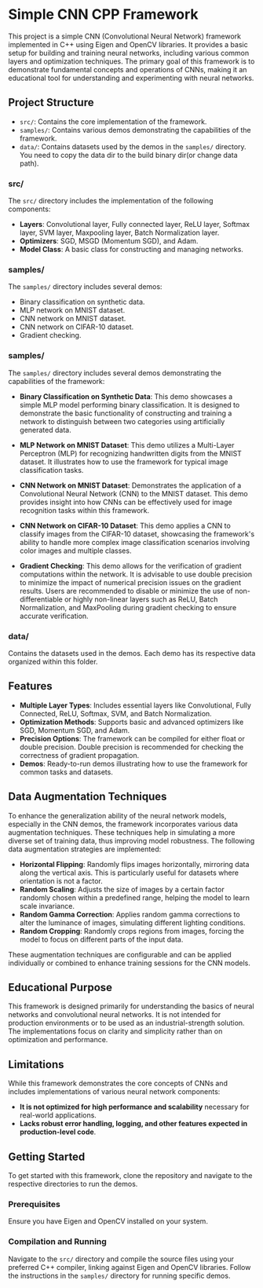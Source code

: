 # Simple CNN CPP Framework

This project is a simple CNN (Convolutional Neural Network) framework implemented in C++ using Eigen and OpenCV libraries. 
It provides a basic setup for building and training neural networks, including various common layers and optimization techniques. 
The primary goal of this framework is to demonstrate fundamental concepts and operations of CNNs, 
making it an educational tool for understanding and experimenting with neural networks.

## Project Structure

- `src/`: Contains the core implementation of the framework.
- `samples/`: Contains various demos demonstrating the capabilities of the framework.
- `data/`: Contains datasets used by the demos in the `samples/` directory. You need to copy the data dir to the build binary dir(or change data path).

### src/
The `src/` directory includes the implementation of the following components:
- **Layers**: Convolutional layer, Fully connected layer, ReLU layer, Softmax layer, SVM layer, Maxpooling layer, Batch Normalization layer.
- **Optimizers**: SGD, MSGD (Momentum SGD), and Adam.
- **Model Class**: A basic class for constructing and managing networks.

### samples/
The `samples/` directory includes several demos:
- Binary classification on synthetic data.
- MLP network on MNIST dataset.
- CNN network on MNIST dataset.
- CNN network on CIFAR-10 dataset.
- Gradient checking.
### samples/
The `samples/` directory includes several demos demonstrating the capabilities of the framework:
- **Binary Classification on Synthetic Data**: This demo showcases a simple MLP model performing binary classification. 
    It is designed to demonstrate the basic functionality of constructing and training a network to distinguish between two categories using artificially generated data.
	
- **MLP Network on MNIST Dataset**: This demo utilizes a Multi-Layer Perceptron (MLP) for recognizing handwritten digits from the MNIST dataset. 
    It illustrates how to use the framework for typical image classification tasks.
	
- **CNN Network on MNIST Dataset**: Demonstrates the application of a Convolutional Neural Network (CNN) to the MNIST dataset.
    This demo provides insight into how CNNs can be effectively used for image recognition tasks within this framework.
	
- **CNN Network on CIFAR-10 Dataset**: This demo applies a CNN to classify images from the CIFAR-10 dataset, 
    showcasing the framework's ability to handle more complex image classification scenarios involving color images and multiple classes.
	
- **Gradient Checking**: This demo allows for the verification of gradient computations within the network. 
    It is advisable to use double precision to minimize the impact of numerical precision issues on the gradient results. 
	Users are recommended to disable or minimize the use of non-differentiable or highly non-linear layers such as ReLU, 
	Batch Normalization, and MaxPooling during gradient checking to ensure accurate verification.

### data/
Contains the datasets used in the demos. Each demo has its respective data organized within this folder.

## Features

- **Multiple Layer Types**: Includes essential layers like Convolutional, Fully Connected, ReLU, Softmax, SVM, and Batch Normalization.
- **Optimization Methods**: Supports basic and advanced optimizers like SGD, Momentum SGD, and Adam.
- **Precision Options**: The framework can be compiled for either float or double precision. Double precision is recommended for checking the correctness of gradient propagation.
- **Demos**: Ready-to-run demos illustrating how to use the framework for common tasks and datasets.

## Data Augmentation Techniques

To enhance the generalization ability of the neural network models, especially in the CNN demos, the framework incorporates various data augmentation techniques. 
These techniques help in simulating a more diverse set of training data, thus improving model robustness. The following data augmentation strategies are implemented:

- **Horizontal Flipping**: Randomly flips images horizontally, mirroring data along the vertical axis. This is particularly useful for datasets where orientation is not a factor.
- **Random Scaling**: Adjusts the size of images by a certain factor randomly chosen within a predefined range, helping the model to learn scale invariance.
- **Random Gamma Correction**: Applies random gamma corrections to alter the luminance of images, simulating different lighting conditions.
- **Random Cropping**: Randomly crops regions from images, forcing the model to focus on different parts of the input data.

These augmentation techniques are configurable and can be applied individually or combined to enhance training sessions for the CNN models.

## Educational Purpose

This framework is designed primarily for understanding the basics of neural networks and convolutional neural networks. 
It is not intended for production environments or to be used as an industrial-strength solution. 
The implementations focus on clarity and simplicity rather than on optimization and performance.

## Limitations

While this framework demonstrates the core concepts of CNNs and includes implementations of various neural network components:
- **It is not optimized for high performance and scalability** necessary for real-world applications.
- **Lacks robust error handling, logging, and other features expected in production-level code**.

## Getting Started

To get started with this framework, clone the repository and navigate to the respective directories to run the demos.

### Prerequisites

Ensure you have Eigen and OpenCV installed on your system.

### Compilation and Running

Navigate to the `src/` directory and compile the source files using your preferred C++ compiler, linking against Eigen and OpenCV libraries. Follow the instructions in the `samples/` directory for running specific demos.
